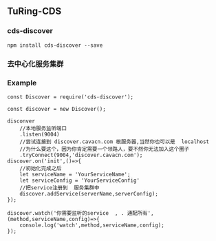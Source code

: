 ## TuRing-CDS

### cds-discover

    npm install cds-discover --save
    
### 去中心化服务集群

### Example

    const Discover = require('cds-discover');
    
    const discover = new Discover();
    
    disconver
        //本地服务监听端口
        .listen(9004)
        //尝试连接到 discover.cavacn.com 根服务器,当然你也可以是  localhost
        //为什么要这个，因为你肯定需要一个领路人，要不然你无法加入这个圈子
        .tryConnect(9004,'discover.cavacn.com');
    discover.on('init',()=>{
        //初始化完成之后
        let serviceName = 'YourServiceName';
        let serviceConfig = 'YourServiceConfig'
        //把service注册到  服务集群中
        discover.addService(serverName,serverConfig);
    });
    
    discover.watch('你需要监听的service  , . 通配所有',(method,serviceName,config)=>{
        console.log('watch',method,serviceName,config);
    });